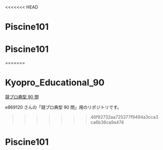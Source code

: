 <<<<<<< HEAD
# Piscine101
# Piscine101
=======
# Kyopro_Educational_90

[競プロ典型 90 問](https://github.com/E869120/kyopro_educational_90)

e869120 さんの「競プロ典型 90 問」用のリポジトリです。
>>>>>>> 46f92732aa725377f9494a3cca3ca6b36ca9a474
# Piscine101
